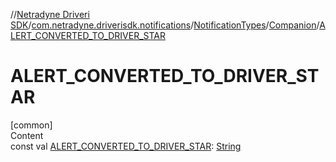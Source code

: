 //[Netradyne Driveri SDK](../../../index.md)/[com.netradyne.driverisdk.notifications](../../index.md)/[NotificationTypes](../index.md)/[Companion](index.md)/[ALERT_CONVERTED_TO_DRIVER_STAR](-a-l-e-r-t_-c-o-n-v-e-r-t-e-d_-t-o_-d-r-i-v-e-r_-s-t-a-r.md)



# ALERT_CONVERTED_TO_DRIVER_STAR  
[common]  
Content  
const val [ALERT_CONVERTED_TO_DRIVER_STAR](-a-l-e-r-t_-c-o-n-v-e-r-t-e-d_-t-o_-d-r-i-v-e-r_-s-t-a-r.md): [String](https://kotlinlang.org/api/latest/jvm/stdlib/kotlin/-string/index.html)  



